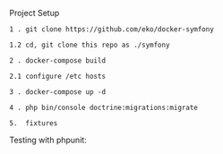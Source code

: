 

Project Setup

    1 . git clone https://github.com/eko/docker-symfony
    
    1.2 cd, git clone this repo as ./symfony

    2 . docker-compose build

    2.1 configure /etc hosts

    3 . docker-compose up -d
        
    4 . php bin/console doctrine:migrations:migrate

    5.  fixtures

Testing with phpunit: